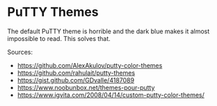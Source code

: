 # PuTTY Themes

The default PuTTY theme is horrible and the dark blue makes it almost impossible to read. This solves that.

Sources:
* https://github.com/AlexAkulov/putty-color-themes
* https://github.com/rahulait/putty-themes
* https://gist.github.com/GDvalle/4187089
* https://www.noobunbox.net/themes-pour-putty
* https://www.igvita.com/2008/04/14/custom-putty-color-themes/
